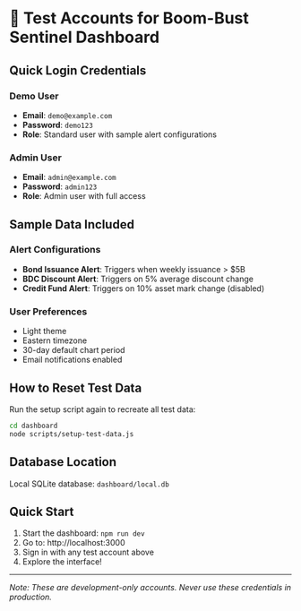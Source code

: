 # 🧪 Test Accounts for Boom-Bust Sentinel Dashboard

## Quick Login Credentials

### Demo User
- **Email**: `demo@example.com`
- **Password**: `demo123`
- **Role**: Standard user with sample alert configurations

### Admin User  
- **Email**: `admin@example.com`
- **Password**: `admin123`
- **Role**: Admin user with full access

## Sample Data Included

### Alert Configurations
- **Bond Issuance Alert**: Triggers when weekly issuance > $5B
- **BDC Discount Alert**: Triggers on 5% average discount change
- **Credit Fund Alert**: Triggers on 10% asset mark change (disabled)

### User Preferences
- Light theme
- Eastern timezone
- 30-day default chart period
- Email notifications enabled

## How to Reset Test Data

Run the setup script again to recreate all test data:

```bash
cd dashboard
node scripts/setup-test-data.js
```

## Database Location

Local SQLite database: `dashboard/local.db`

## Quick Start

1. Start the dashboard: `npm run dev`
2. Go to: http://localhost:3000
3. Sign in with any test account above
4. Explore the interface!

---

*Note: These are development-only accounts. Never use these credentials in production.*
